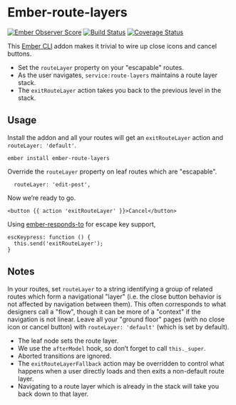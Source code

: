 # Ember-route-layers
[![Ember Observer Score](http://emberobserver.com/badges/ember-route-layers.svg)](http://emberobserver.com/addons/ember-route-layers)
[![Build Status](https://travis-ci.org/dollarshaveclub/ember-route-layers.svg?branch=master)](https://travis-ci.org/dollarshaveclub/ember-route-layers)
[![Coverage Status](https://coveralls.io/repos/github/dollarshaveclub/ember-route-layers/badge.svg?branch=master)](https://coveralls.io/github/dollarshaveclub/ember-route-layers?branch=master)

This [Ember CLI](http://www.ember-cli.com/) addon makes it trivial to wire up close icons and cancel buttons.

* Set the `routeLayer` property on your "escapable" routes.
* As the user navigates, `service:route-layers` maintains a route layer stack.
* The `exitRouteLayer` action takes you back to the previous level in the stack.

## Usage

Install the addon and all your routes will get an `exitRouteLayer` action and `routeLayer: 'default'`.

`ember install ember-route-layers`

Override the `routeLayer` property on leaf routes which are "escapable".

```
  routeLayer: 'edit-post',
```

Now we’re ready to go.

```
<button {{ action 'exitRouteLayer' }}>Cancel</button>
```

Using [ember-responds-to](https://github.com/dollarshaveclub/ember-responds-to) for escape key support,

```
escKeypress: function () {
  this.send('exitRouteLayer');
}
```

## Notes

In your routes, set `routeLayer` to a string identifying a group of related routes which form a navigational "layer" (i.e. the close button behavior is not affected by navigation between them). This often corresponds to what designers call a "flow", though it can be more of a "context" if the navigation is not linear. Leave all your "ground floor" pages (with no close icon or cancel button) with `routeLayer: 'default'` (which is set by default).

* The leaf node sets the route layer.
* We use the `afterModel` hook, so don’t forget to call `this._super`.
* Aborted transitions are ignored.
* The `exitRouteLayerFallback` action may be overridden to control what happens when a user directly loads and then exits a non-default route layer.
* Navigating to a route layer which is already in the stack will take you back down to that layer.
